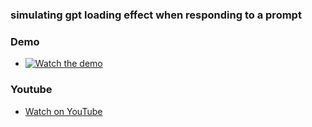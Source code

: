 ### simulating gpt loading effect when responding to a prompt

### Demo
- [![Watch the demo](https://img.youtube.com/vi/UAZxhfEYeh0/0.jpg)](https://github.com/Muftawu/gpt-loading/blob/master/vid.webm)

### Youtube 
- [Watch on YouTube](https://youtube.com/shorts/UAZxhfEYeh0?feature=share)
